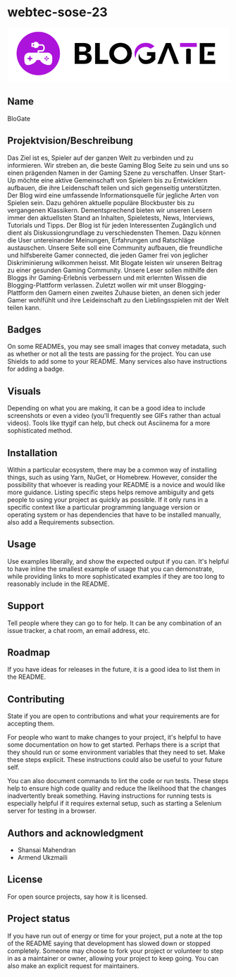 # webtec-sose-23

![Logo der BloGate Page.](img/Transparentes%20Logo.png) 

## Name
BloGate

## Projektvision/Beschreibung
Das Ziel ist es, Spieler auf der ganzen Welt zu verbinden und zu informieren. Wir streben an, die beste Gaming Blog Seite zu sein und uns so einen prägenden Namen in der Gaming Szene zu verschaffen. Unser Start-Up möchte eine aktive Gemeinschaft von Spielern bis zu Entwicklern aufbauen, die ihre Leidenschaft teilen und sich gegenseitig unterstützten. Der Blog wird eine umfassende Informationsquelle für jegliche Arten von Spielen sein. Dazu gehören aktuelle populäre Blockbuster bis zu vergangenen Klassikern. Dementsprechend bieten wir unseren Lesern immer den aktuellsten Stand an Inhalten, Spieletests, News, Interviews, Tutorials und Tipps. Der Blog ist für jeden Interessenten Zugänglich und dient als Diskussiongrundlage zu verschiedensten Themen. Dazu können die User untereinander Meinungen, Erfahrungen und Ratschläge austauschen. Unsere Seite soll eine Community aufbauen, die freundliche und hilfsbereite Gamer connected, die jeden Gamer frei von jeglicher Diskriminierung wilkommen heisst. Mit Blogate leisten wir unseren Beitrag zu einer gesunden Gaming Community. Unsere Leser sollen mithilfe den Bloggs ihr Gaming-Erlebnis verbessern und mit erlernten Wissen die Blogging-Plattform verlassen. Zuletzt wollen wir mit unser Blogging-Plattform den Gamern einen zweites Zuhause bieten, an denen sich jeder Gamer wohlfühlt und ihre Leideinschaft zu den Lieblingsspielen mit der Welt teilen kann. 

## Badges
On some READMEs, you may see small images that convey metadata, such as whether or not all the tests are passing for the project. You can use Shields to add some to your README. Many services also have instructions for adding a badge.

## Visuals
Depending on what you are making, it can be a good idea to include screenshots or even a video (you'll frequently see GIFs rather than actual videos). Tools like ttygif can help, but check out Asciinema for a more sophisticated method.

## Installation
Within a particular ecosystem, there may be a common way of installing things, such as using Yarn, NuGet, or Homebrew. However, consider the possibility that whoever is reading your README is a novice and would like more guidance. Listing specific steps helps remove ambiguity and gets people to using your project as quickly as possible. If it only runs in a specific context like a particular programming language version or operating system or has dependencies that have to be installed manually, also add a Requirements subsection.

## Usage
Use examples liberally, and show the expected output if you can. It's helpful to have inline the smallest example of usage that you can demonstrate, while providing links to more sophisticated examples if they are too long to reasonably include in the README.

## Support
Tell people where they can go to for help. It can be any combination of an issue tracker, a chat room, an email address, etc.

## Roadmap
If you have ideas for releases in the future, it is a good idea to list them in the README.

## Contributing
State if you are open to contributions and what your requirements are for accepting them.

For people who want to make changes to your project, it's helpful to have some documentation on how to get started. Perhaps there is a script that they should run or some environment variables that they need to set. Make these steps explicit. These instructions could also be useful to your future self.

You can also document commands to lint the code or run tests. These steps help to ensure high code quality and reduce the likelihood that the changes inadvertently break something. Having instructions for running tests is especially helpful if it requires external setup, such as starting a Selenium server for testing in a browser.

## Authors and acknowledgment
- Shansai Mahendran
- Armend Ukzmaili

## License
For open source projects, say how it is licensed.

## Project status
If you have run out of energy or time for your project, put a note at the top of the README saying that development has slowed down or stopped completely. Someone may choose to fork your project or volunteer to step in as a maintainer or owner, allowing your project to keep going. You can also make an explicit request for maintainers.
